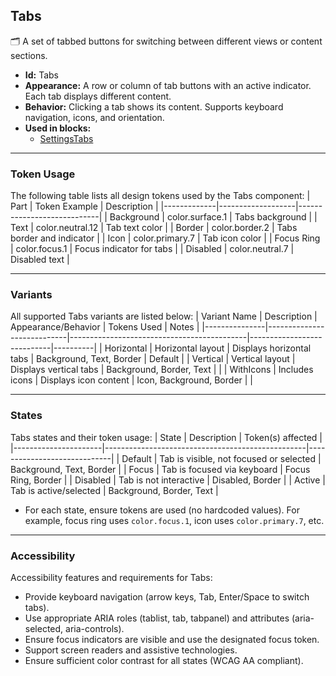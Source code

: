 ## Tabs
🗂️ A set of tabbed buttons for switching between different views or content sections.
- **Id:** Tabs
- **Appearance:** A row or column of tab buttons with an active indicator. Each tab displays different content.
- **Behavior:** Clicking a tab shows its content. Supports keyboard navigation, icons, and orientation.
- **Used in blocks:**
  - [SettingsTabs](../blocks/SettingsTabs.md)

---

### Token Usage
The following table lists all design tokens used by the Tabs component:
| Part        | Token Example      | Description                |
|-------------|-------------------|----------------------------|
| Background  | color.surface.1   | Tabs background            |
| Text        | color.neutral.12  | Tab text color             |
| Border      | color.border.2    | Tabs border and indicator  |
| Icon        | color.primary.7   | Tab icon color             |
| Focus Ring  | color.focus.1     | Focus indicator for tabs   |
| Disabled    | color.neutral.7   | Disabled text              |

---

### Variants
All supported Tabs variants are listed below:
| Variant Name   | Description                | Appearance/Behavior                        | Tokens Used                | Notes    |
|---------------|----------------------------|--------------------------------------------|----------------------------|----------|
| Horizontal    | Horizontal layout          | Displays horizontal tabs                   | Background, Text, Border   | Default  |
| Vertical      | Vertical layout            | Displays vertical tabs                     | Background, Border, Text   |          |
| WithIcons     | Includes icons             | Displays icon content                      | Icon, Background, Border   |          |

---

### States
Tabs states and their token usage:
| State                | Description                                      | Token(s) affected           |
|----------------------|--------------------------------------------------|-----------------------------|
| Default              | Tab is visible, not focused or selected          | Background, Text, Border    |
| Focus                | Tab is focused via keyboard                      | Focus Ring, Border          |
| Disabled             | Tab is not interactive                           | Disabled, Border            |
| Active               | Tab is active/selected                           | Background, Border, Text    |

- For each state, ensure tokens are used (no hardcoded values). For example, focus ring uses `color.focus.1`, icon uses `color.primary.7`, etc.

---

### Accessibility
Accessibility features and requirements for Tabs:
- Provide keyboard navigation (arrow keys, Tab, Enter/Space to switch tabs).
- Use appropriate ARIA roles (tablist, tab, tabpanel) and attributes (aria-selected, aria-controls).
- Ensure focus indicators are visible and use the designated focus token.
- Support screen readers and assistive technologies.
- Ensure sufficient color contrast for all states (WCAG AA compliant).
